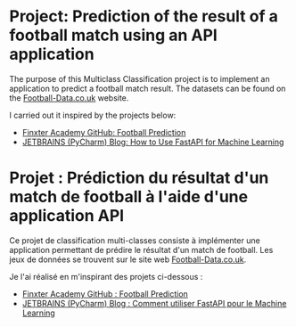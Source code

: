 # Project: Prediction of the result of a football match using an API application

The purpose of this Multiclass Classification project is to implement an application to predict a football match result.
The datasets can be found on the [Football-Data.co.uk](https://www.football-data.co.uk/) website.

I carried out it inspired by the projects below:
- [Finxter Academy GitHub: Football Prediction](https://github.com/finxter/Football_Prediction/)
- [JETBRAINS (PyCharm) Blog: How to Use FastAPI for Machine Learning](https://blog.jetbrains.com/pycharm/2024/09/how-to-use-fastapi-for-machine-learning/#develop-ml-fastapi-applications-with-pycharm/)



# Projet : Prédiction du résultat d'un match de football à l'aide d'une application API

Ce projet de classification multi-classes consiste à implémenter une application permettant de prédire le résultat d'un match de football.
Les jeux de données se trouvent sur le site web [Football-Data.co.uk](https://www.football-data.co.uk/).

Je l'ai réalisé en m'inspirant des projets ci-dessous :
- [Finxter Academy GitHub : Football Prediction](https://github.com/finxter/Football_Prediction/)
- [JETBRAINS (PyCharm) Blog : Comment utiliser FastAPI pour le Machine Learning](https://blog.jetbrains.com/pycharm/2024/09/how-to-use-fastapi-for-machine-learning/#develop-ml-fastapi-applications-with-pycharm/)
